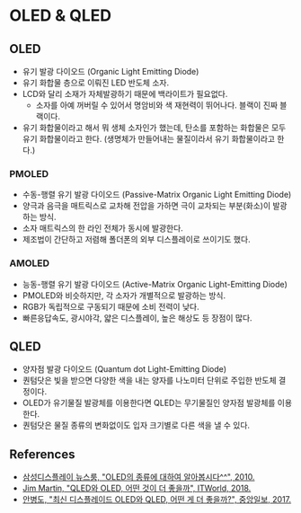 # OLED & QLED

## OLED

* 유기 발광 다이오드 (Organic Light Emitting Diode)
* 유기 화합물 층으로 이뤄진 LED 반도체 소자.
* LCD와 달리 소재가 자체발광하기 때문에 백라이트가 필요없다.
  * 소자를 아예 꺼버릴 수 있어서 명암비와 색 재현력이 뛰어나다. 블랙이 진짜 블랙이다.
* 유기 화합물이라고 해서 뭐 생체 소자인가 했는데, 탄소를 포함하는 화합물은 모두 유기 화합물이라고 한다. (생명체가 만들어내는 물질이라서 유기 화합물이라고 한다.)

### PMOLED

* 수동-행렬 유기 발광 다이오드 (Passive-Matrix Organic Light Emitting Diode)
* 양극과 음극을 매트릭스로 교차해 전압을 가하면 극이 교차되는 부분(화소)이 발광하는 방식.
* 소자 매트릭스의 한 라인 전체가 동시에 발광한다.
* 제조법이 간단하고 저렴해 폴더폰의 외부 디스플레이로 쓰이기도 했다.

### AMOLED

* 능동-행렬 유기 발광 다이오드 (Active-Matrix Organic Light-Emitting Diode)
* PMOLED와 비슷하지만, 각 소자가 개별적으로 발광하는 방식.
* RGB가 독립적으로 구동되기 때문에 소비 전력이 낮다.
* 빠른응답속도, 광시야각, 얇은 디스플레이, 높은 해상도 등 장점이 많다.

## QLED

* 양자점 발광 다이오드 (Quantum dot Light-Emitting Diode)
* 퀀텀닷은 빛을 받으면 다양한 색을 내는 양자를 나노미터 단위로 주입한 반도체 결정이다.
* OLED가 유기물질 발광체를 이용한다면 QLED는 무기물질인 양자점 발광체를 이용한다.
* 퀀텀닷은 물질 종류의 변화없이도 입자 크기별로 다른 색을 낼 수 있다.

## References

* [삼성디스플레이 뉴스룸, "OLED의 종류에 대하여 알아봅시다^^", 2010.](http://news.samsungdisplay.com/8844)
* [Jim Martin, "QLED와 OLED, 어떤 것이 더 좋을까", ITWorld, 2018.](http://www.itworld.co.kr/news/107928)
* [안병도, "최신 디스플레이드 OLED와 QLED, 어떤 게 더 좋을까?", 중앙일보, 2017.](https://news.joins.com/article/21598931)

